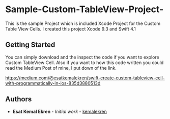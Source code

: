 # Sample-Custom-TableView-Project-

This is the sample Project which is included Xcode Project for the Custom Table View Cells. I created this project Xcode 9.3 and Swift 4.1

## Getting Started

You can simply download and the inspect the code if you want to explore Custom TableView Cell. Also if you want to how this code written you could read the Medium Post of mine, I put down of the link.

https://medium.com/@esatkemalekren/swift-create-custom-tableview-cell-with-programmatically-in-ios-835d3880513d

## Authors

* **Esat Kemal Ekren** - *Initial work* - [kemalekren](https://github.com/kemalekren)

